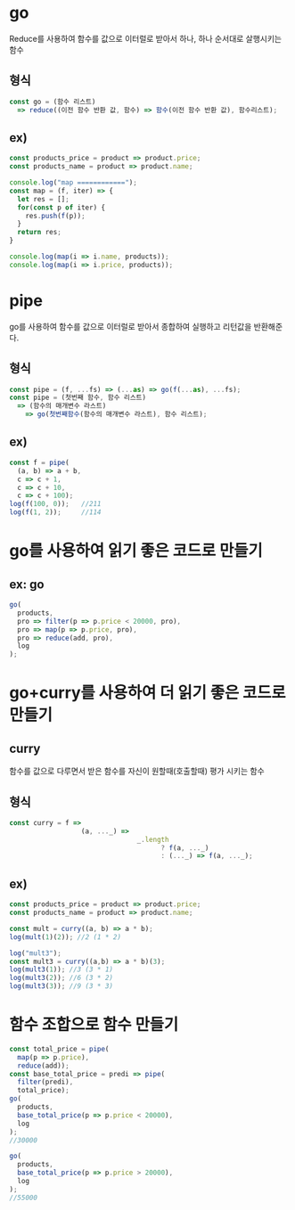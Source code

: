 # go
Reduce를 사용하여 함수를 값으로 이터럴로 받아서 하나, 하나 순서대로 살행시키는 함수
## 형식
```javascript
const go = (함수 리스트) 
  => reduce((이전 함수 반환 값, 함수) => 함수(이전 함수 반환 값), 함수리스트);
```

## ex)
```javascript
const products_price = product => product.price;
const products_name = product => product.name;

console.log("map ============");
const map = (f, iter) => {
  let res = [];
  for(const p of iter) {
    res.push(f(p));
  }
  return res;
}

console.log(map(i => i.name, products));
console.log(map(i => i.price, products));
```

# pipe
go를 사용하여 함수를 값으로 이터럴로 받아서 종합하여 실행하고 리턴값을 반환해준다.

## 형식
```javascript
const pipe = (f, ...fs) => (...as) => go(f(...as), ...fs);
const pipe = (첫번째 함수, 함수 리스트) 
  => (함수의 매개변수 라스트) 
    => go(첫번째함수(함수의 매개변수 라스트), 함수 리스트);
```

## ex)
```javascript
const f = pipe(
  (a, b) => a + b,
  c => c + 1,
  c => c + 10,
  c => c + 100);
log(f(100, 0));   //211
log(f(1, 2));     //114
```



# go를 사용하여 읽기 좋은 코드로 만들기
## ex: go
```javascript
go(
  products,
  pro => filter(p => p.price < 20000, pro),
  pro => map(p => p.price, pro),
  pro => reduce(add, pro),
  log
);

```

# go+curry를 사용하여 더 읽기 좋은 코드로 만들기
## curry
함수를 값으로 다루면서 받은 함수를 자신이 원할때(호출할때) 평가 시키는 함수
## 형식
```javascript
const curry = f => 
                  (a, ..._) => 
                                _.length 
                                      ? f(a, ..._) 
                                      : (..._) => f(a, ..._);
```

## ex)
```javascript
const products_price = product => product.price;
const products_name = product => product.name;

const mult = curry((a, b) => a * b);
log(mult(1)(2)); //2 (1 * 2)

log("mult3");
const mult3 = curry((a,b) => a * b)(3);
log(mult3(1)); //3 (3 * 1)
log(mult3(2)); //6 (3 * 2)
log(mult3(3)); //9 (3 * 3)
```


# 함수 조합으로 함수 만들기
```javascript
const total_price = pipe(
  map(p => p.price),
  reduce(add));
const base_total_price = predi => pipe(
  filter(predi),
  total_price);
go(
  products,
  base_total_price(p => p.price < 20000),
  log
);
//30000

go(
  products,
  base_total_price(p => p.price > 20000),
  log
);
//55000
```